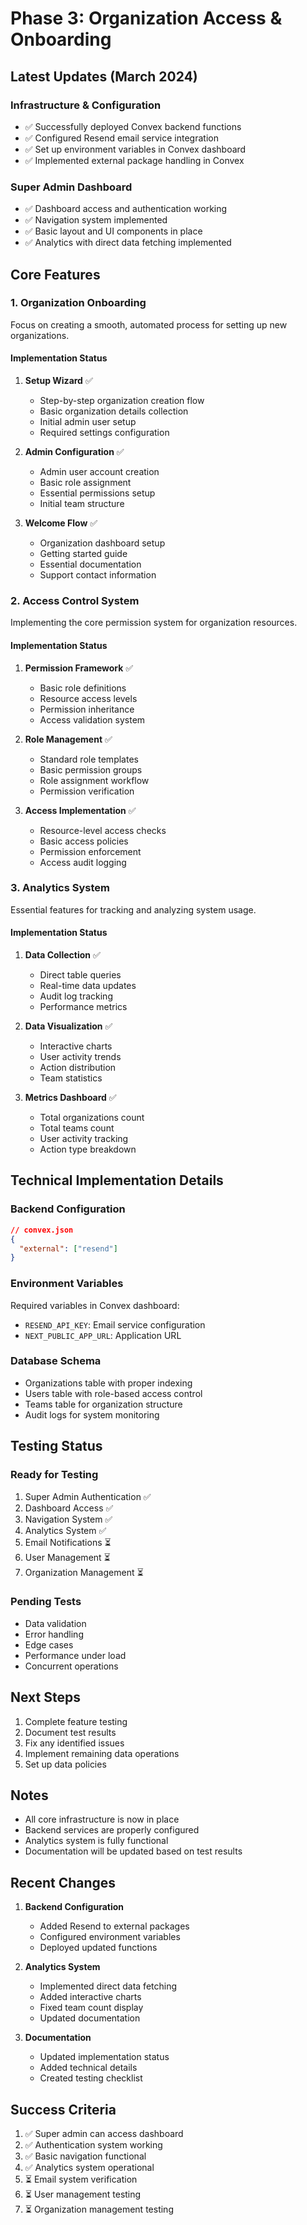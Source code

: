 # Phase 3: Organization Access & Onboarding

## Latest Updates (March 2024)

### Infrastructure & Configuration
- ✅ Successfully deployed Convex backend functions
- ✅ Configured Resend email service integration
- ✅ Set up environment variables in Convex dashboard
- ✅ Implemented external package handling in Convex

### Super Admin Dashboard
- ✅ Dashboard access and authentication working
- ✅ Navigation system implemented
- ✅ Basic layout and UI components in place
- ✅ Analytics with direct data fetching implemented

## Core Features

### 1. Organization Onboarding
Focus on creating a smooth, automated process for setting up new organizations.

#### Implementation Status
1. **Setup Wizard** ✅
   - Step-by-step organization creation flow
   - Basic organization details collection
   - Initial admin user setup
   - Required settings configuration

2. **Admin Configuration** ✅
   - Admin user account creation
   - Basic role assignment
   - Essential permissions setup
   - Initial team structure

3. **Welcome Flow** ✅
   - Organization dashboard setup
   - Getting started guide
   - Essential documentation
   - Support contact information

### 2. Access Control System
Implementing the core permission system for organization resources.

#### Implementation Status
1. **Permission Framework** ✅
   - Basic role definitions
   - Resource access levels
   - Permission inheritance
   - Access validation system

2. **Role Management** ✅
   - Standard role templates
   - Basic permission groups
   - Role assignment workflow
   - Permission verification

3. **Access Implementation** ✅
   - Resource-level access checks
   - Basic access policies
   - Permission enforcement
   - Access audit logging

### 3. Analytics System
Essential features for tracking and analyzing system usage.

#### Implementation Status
1. **Data Collection** ✅
   - Direct table queries
   - Real-time data updates
   - Audit log tracking
   - Performance metrics

2. **Data Visualization** ✅
   - Interactive charts
   - User activity trends
   - Action distribution
   - Team statistics

3. **Metrics Dashboard** ✅
   - Total organizations count
   - Total teams count
   - User activity tracking
   - Action type breakdown

## Technical Implementation Details

### Backend Configuration
```json
// convex.json
{
  "external": ["resend"]
}
```

### Environment Variables
Required variables in Convex dashboard:
- `RESEND_API_KEY`: Email service configuration
- `NEXT_PUBLIC_APP_URL`: Application URL

### Database Schema
- Organizations table with proper indexing
- Users table with role-based access control
- Teams table for organization structure
- Audit logs for system monitoring

## Testing Status

### Ready for Testing
1. Super Admin Authentication ✅
2. Dashboard Access ✅
3. Navigation System ✅
4. Analytics System ✅
5. Email Notifications ⏳
6. User Management ⏳
7. Organization Management ⏳

### Pending Tests
- Data validation
- Error handling
- Edge cases
- Performance under load
- Concurrent operations

## Next Steps
1. Complete feature testing
2. Document test results
3. Fix any identified issues
4. Implement remaining data operations
5. Set up data policies

## Notes
- All core infrastructure is now in place
- Backend services are properly configured
- Analytics system is fully functional
- Documentation will be updated based on test results

## Recent Changes
1. **Backend Configuration**
   - Added Resend to external packages
   - Configured environment variables
   - Deployed updated functions

2. **Analytics System**
   - Implemented direct data fetching
   - Added interactive charts
   - Fixed team count display
   - Updated documentation

3. **Documentation**
   - Updated implementation status
   - Added technical details
   - Created testing checklist

## Success Criteria
1. ✅ Super admin can access dashboard
2. ✅ Authentication system working
3. ✅ Basic navigation functional
4. ✅ Analytics system operational
5. ⏳ Email system verification
6. ⏳ User management testing
7. ⏳ Organization management testing